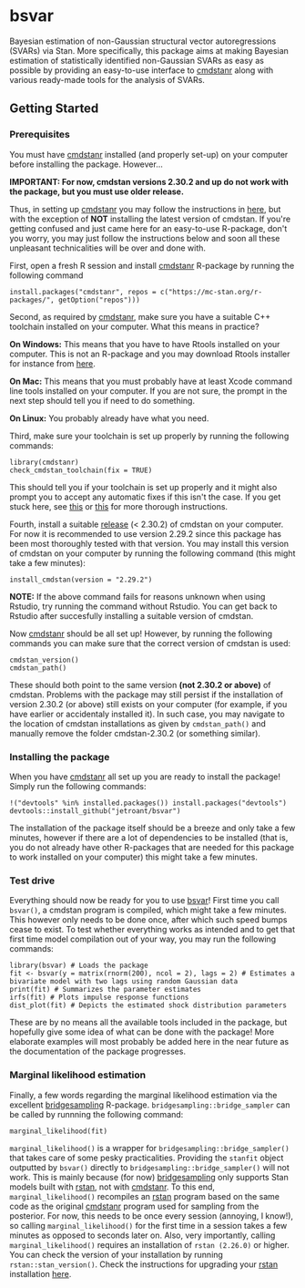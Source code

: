 # bsvar 

Bayesian estimation of non-Gaussian structural vector autoregressions (SVARs) via Stan. More specifically, this package aims at making Bayesian estimation of statistically identified non-Gaussian SVARs as easy as possible by providing an easy-to-use interface to [cmdstanr](https://mc-stan.org/cmdstanr/) along with various ready-made tools for the analysis of SVARs. 

## Getting Started

### Prerequisites 

You must have [cmdstanr](https://mc-stan.org/cmdstanr/) installed (and properly set-up) on your computer before installing the package. However...

**IMPORTANT: For now, cmdstan versions 2.30.2 and up do not work with the package, but you must use older release.** 

Thus, in setting up [cmdstanr](https://mc-stan.org/cmdstanr/) you may follow the instructions in [here](https://mc-stan.org/cmdstanr/articles/cmdstanr.html), but with the exception of **NOT** installing the latest version of cmdstan. If you're getting confused and just came here for an easy-to-use R-package, don't you worry, you may just follow the instructions below and soon all these unpleasant technicalities will be over and done with. 

First, open a fresh R session and install [cmdstanr](https://mc-stan.org/cmdstanr/) R-package by running the following command

```
install.packages("cmdstanr", repos = c("https://mc-stan.org/r-packages/", getOption("repos")))
```

Second, as required by [cmdstanr](https://mc-stan.org/cmdstanr/), make sure you have a suitable C++ toolchain installed on your computer. What this means in practice? 

**On Windows:** This means that you have to have Rtools installed on your computer. This is not an R-package and you may download Rtools installer for instance from [here](https://cran.r-project.org/bin/windows/Rtools/rtools42/rtools.html).

**On Mac:** This means that you must probably have at least Xcode command line tools installed on your computer. If you are not sure, the prompt in the next step should tell you if need to do something.

**On Linux:** You probably already have what you need.

Third, make sure your toolchain is set up properly by running the following commands:

```
library(cmdstanr)
check_cmdstan_toolchain(fix = TRUE)
```
This should tell you if your toolchain is set up properly and it might also prompt you to accept any automatic fixes if this isn't the case. If you get stuck here, see [this](https://mc-stan.org/cmdstanr/articles/cmdstanr.html) or [this](https://github.com/stan-dev/rstan/wiki/RStan-Getting-Started) for more thorough instructions. 

Fourth, install a suitable [release](https://github.com/stan-dev/cmdstan/releases) (< 2.30.2) of cmdstan on your computer. For now it is recommended to use version 2.29.2 since this package has been most thoroughly tested with that version. You may install this version of cmdstan on your computer by running the following command (this might take a few minutes):

```
install_cmdstan(version = "2.29.2")
```

**NOTE:** If the above command fails for reasons unknown when using Rstudio, try running the command without Rstudio. You can get back to Rstudio after succesfully installing a suitable version of cmdstan.

Now [cmdstanr](https://mc-stan.org/cmdstanr/) should be all set up! However, by running the following commands you can make sure that the correct version of cmdstan is used: 

```
cmdstan_version()
cmdstan_path()
```

These should both point to the same version **(not 2.30.2 or above)** of cmdstan. Problems with the package may still persist if the installation of version 2.30.2 (or above) still exists on your computer (for example, if you have earlier or accidentaly installed it). In such case, you may navigate to the location of cmdstan installations as given by `cmdstan_path()` and manually remove the folder cmdstan-2.30.2 (or something similar). 

### Installing the package 

When you have [cmdstanr](https://mc-stan.org/cmdstanr/) all set up you are ready to install the package! Simply run the following commands: 

```
!("devtools" %in% installed.packages()) install.packages("devtools")
devtools::install_github("jetroant/bsvar")
```

The installation of the package itself should be a breeze and only take a few minutes, however if there are a lot of dependencies to be installed (that is, you do not already have other R-packages that are needed for this package to work installed on your computer) this might take a few minutes.

### Test drive 

Everything should now be ready for you to use [bsvar](https://github.com/jetroant/bsvar)! First time you call `bsvar()`, a cmdstan program is compiled, which might take a few minutes. This however only needs to be done once, after which such speed bumps cease to exist. To test whether everything works as intended and to get that first time model compilation out of your way, you may run the following commands: 

```
library(bsvar) # Loads the package
fit <- bsvar(y = matrix(rnorm(200), ncol = 2), lags = 2) # Estimates a bivariate model with two lags using random Gaussian data
print(fit) # Summarizes the parameter estimates
irfs(fit) # Plots impulse response functions
dist_plot(fit) # Depicts the estimated shock distribution parameters
```

These are by no means all the available tools included in the package, but hopefully give some idea of what can be done with the package! More elaborate examples will most probably be added here in the near future as the documentation of the package progresses. 

### Marginal likelihood estimation 

Finally, a few words regarding the marginal likelihood estimation via the excellent [bridgesampling](https://github.com/quentingronau/bridgesampling) R-package. `bridgesampling::bridge_sampler` can be called by runnning the following command: 

```
marginal_likelihood(fit)
```
`marginal_likelihood()` is a wrapper for `bridgesampling::bridge_sampler()` that takes care of some pesky practicalities. Providing the `stanfit` object outputted by `bsvar()` directly to `bridgesampling::bridge_sampler()` will not work. This is mainly because (for now) [bridgesampling](https://github.com/quentingronau/bridgesampling) only supports Stan models built with [rstan](https://mc-stan.org/users/interfaces/rstan), not with [cmdstanr](https://mc-stan.org/cmdstanr/). To this end, `marginal_likelihood()` recompiles an [rstan](https://mc-stan.org/users/interfaces/rstan) program based on the same code as the original [cmdstanr](https://mc-stan.org/cmdstanr/) program used for sampling from the posterior. For now, this needs to be once every session (annoying, I know!), so calling `marginal_likelihood()` for the first time in a session takes a few minutes as opposed to seconds later on. Also, very importantly, calling `marginal_likelihood()` requires an installation of `rstan (2.26.0)` or higher. You can check the version of your installation by running `rstan::stan_version()`. Check the instructions for upgrading your [rstan](https://mc-stan.org/users/interfaces/rstan) installation [here](https://github.com/stan-dev/rstan/wiki/RStan-Getting-Started).














